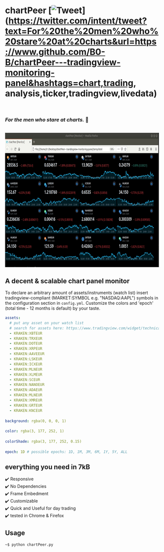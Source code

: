 # chartPeer  [![Tweet](https://img.shields.io/twitter/url/http/shields.io.svg?style=social)](https://twitter.com/intent/tweet?text=For%20the%20men%20who%20stare%20at%20charts&url=https://www.github.com/B0-B/chartPeer---tradingview-monitoring-panel&hashtags=chart,trading, analysis,ticker,tradingview,livedata)

<br>

### *For the men who stare at charts.*  :goat:

<br>

<img src="demo.gif" width="780" height="440" />

<br>

## A decent & scalable chart panel monitor
To declare an arbitrary amount of assets/instruments (watch list) insert tradingview-compliant (MARKET:SYMBOL e.g. "NASDAQ:AAPL")
symbols in the configuration section in `config.yml`. Customize the colors and 'epoch' (total time - 12 months is default) by your taste.


```yaml
assets:
  # put any asset on your watch list
  # search for assets here: https://www.tradingview.com/widget/technical-analysis/
  - KRAKEN:XBTEUR
  - KRAKEN:TRXEUR
  - KRAKEN:DOTEUR
  - KRAKEN:XRPEUR
  - KRAKEN:AAVEEUR
  - KRAKEN:LSKEUR
  - KRAKEN:ICXEUR
  - KRAKEN:MLNEUR
  - KRAKEN:XLMEUR
  - KRAKEN:SCEUR
  - KRAKEN:NANOEUR
  - KRAKEN:ADAEUR
  - KRAKEN:MLNEUR
  - KRAKEN:XMREUR
  - KRAKEN:GRTEUR
  - KRAKEN:KNCEUR

background: rgba(0, 0, 0, 1)  

color: rgba(3, 177, 252, 1)

colorShade: rgba(3, 177, 252, 0.15)

epoch: 1D # possible epochs: 1D, 1M, 3M, 6M, 1Y, 5Y, ALL
```
## everything you need in 7kB 
:heavy_check_mark: Responsive <br>
:heavy_check_mark: No Dependencies <br>
:heavy_check_mark: Frame Embedment <br>
:heavy_check_mark: Customizable <br>
:heavy_check_mark: Quick and Useful for day trading <br>
:heavy_check_mark: tested in Chrome & Firefox <br>

## Usage
```bash 
~$ python chartPeer.py
```

